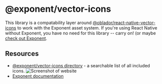 # @exponent/vector-icons

This library is a compatability layer around
[@oblador/react-native-vector-icons](https://github.com/oblador/react-native-vector-icons)
to work with the Exponent asset system. If you're using React Native
without Exponent, you have no need for this library -- carry on! (or
maybe [check out Exponent](https://getexponent.com/).

## Resources

- [@exponent/vector-icons directory](https://exponentjs.github.io/vector-icons/) - a searchable list of all included icons.
![Screenshot of website](https://raw.githubusercontent.com/exponentjs/vector-icons/master/website-screenshot.png)
- [Exponent documentation](http://docs.getexponent.com/)
